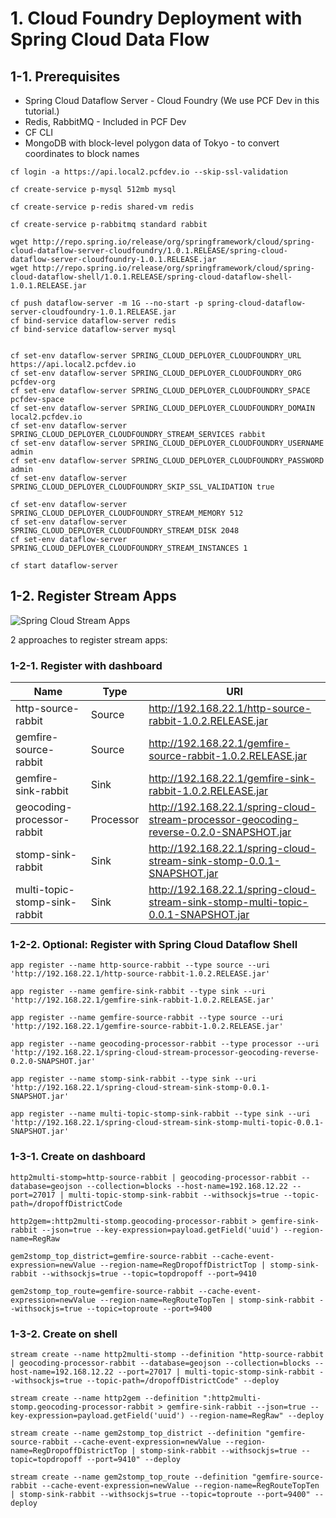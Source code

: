 # 1. Cloud Foundry Deployment with Spring Cloud Data Flow

## 1-1. Prerequisites

* Spring Cloud Dataflow Server - Cloud Foundry (We use PCF Dev in this tutorial.)
* Redis, RabbitMQ - Included in PCF Dev
* CF CLI
* MongoDB with block-level polygon data of Tokyo - to convert coordinates to block names


```
cf login -a https://api.local2.pcfdev.io --skip-ssl-validation
```

```
cf create-service p-mysql 512mb mysql
```

```
cf create-service p-redis shared-vm redis
```

```
cf create-service p-rabbitmq standard rabbit
```

```
wget http://repo.spring.io/release/org/springframework/cloud/spring-cloud-dataflow-server-cloudfoundry/1.0.1.RELEASE/spring-cloud-dataflow-server-cloudfoundry-1.0.1.RELEASE.jar
wget http://repo.spring.io/release/org/springframework/cloud/spring-cloud-dataflow-shell/1.0.1.RELEASE/spring-cloud-dataflow-shell-1.0.1.RELEASE.jar
```
```
cf push dataflow-server -m 1G --no-start -p spring-cloud-dataflow-server-cloudfoundry-1.0.1.RELEASE.jar
cf bind-service dataflow-server redis
cf bind-service dataflow-server mysql


cf set-env dataflow-server SPRING_CLOUD_DEPLOYER_CLOUDFOUNDRY_URL https://api.local2.pcfdev.io
cf set-env dataflow-server SPRING_CLOUD_DEPLOYER_CLOUDFOUNDRY_ORG pcfdev-org
cf set-env dataflow-server SPRING_CLOUD_DEPLOYER_CLOUDFOUNDRY_SPACE pcfdev-space
cf set-env dataflow-server SPRING_CLOUD_DEPLOYER_CLOUDFOUNDRY_DOMAIN local2.pcfdev.io
cf set-env dataflow-server SPRING_CLOUD_DEPLOYER_CLOUDFOUNDRY_STREAM_SERVICES rabbit
cf set-env dataflow-server SPRING_CLOUD_DEPLOYER_CLOUDFOUNDRY_USERNAME admin
cf set-env dataflow-server SPRING_CLOUD_DEPLOYER_CLOUDFOUNDRY_PASSWORD admin
cf set-env dataflow-server SPRING_CLOUD_DEPLOYER_CLOUDFOUNDRY_SKIP_SSL_VALIDATION true

cf set-env dataflow-server SPRING_CLOUD_DEPLOYER_CLOUDFOUNDRY_STREAM_MEMORY 512
cf set-env dataflow-server SPRING_CLOUD_DEPLOYER_CLOUDFOUNDRY_STREAM_DISK 2048
cf set-env dataflow-server SPRING_CLOUD_DEPLOYER_CLOUDFOUNDRY_STREAM_INSTANCES 1
```

```
cf start dataflow-server
```

## 1-2. Register Stream Apps

![Spring Cloud Stream Apps](https://rawgit.com/komushi/iot-tokyo-taxi/master/image/apps.png)

2 approaches to register stream apps:

### 1-2-1. Register with dashboard

| Name        | Type | URI |
| ------------- |---------------|---------------|
| http-source-rabbit | Source | http://192.168.22.1/http-source-rabbit-1.0.2.RELEASE.jar |
| gemfire-source-rabbit | Source | http://192.168.22.1/gemfire-source-rabbit-1.0.2.RELEASE.jar |
| gemfire-sink-rabbit | Sink | http://192.168.22.1/gemfire-sink-rabbit-1.0.2.RELEASE.jar |
| geocoding-processor-rabbit | Processor | http://192.168.22.1/spring-cloud-stream-processor-geocoding-reverse-0.2.0-SNAPSHOT.jar |
| stomp-sink-rabbit | Sink | http://192.168.22.1/spring-cloud-stream-sink-stomp-0.0.1-SNAPSHOT.jar |
| multi-topic-stomp-sink-rabbit | Sink | http://192.168.22.1/spring-cloud-stream-sink-stomp-multi-topic-0.0.1-SNAPSHOT.jar |

### 1-2-2. Optional: Register with Spring Cloud Dataflow Shell

```
app register --name http-source-rabbit --type source --uri 'http://192.168.22.1/http-source-rabbit-1.0.2.RELEASE.jar'

app register --name gemfire-sink-rabbit --type sink --uri 'http://192.168.22.1/gemfire-sink-rabbit-1.0.2.RELEASE.jar'

app register --name gemfire-source-rabbit --type source --uri 'http://192.168.22.1/gemfire-source-rabbit-1.0.2.RELEASE.jar'

app register --name geocoding-processor-rabbit --type processor --uri 'http://192.168.22.1/spring-cloud-stream-processor-geocoding-reverse-0.2.0-SNAPSHOT.jar'

app register --name stomp-sink-rabbit --type sink --uri 'http://192.168.22.1/spring-cloud-stream-sink-stomp-0.0.1-SNAPSHOT.jar'

app register --name multi-topic-stomp-sink-rabbit --type sink --uri 'http://192.168.22.1/spring-cloud-stream-sink-stomp-multi-topic-0.0.1-SNAPSHOT.jar'
```

### 1-3-1. Create on dashboard

```
http2multi-stomp=http-source-rabbit | geocoding-processor-rabbit --database=geojson --collection=blocks --host-name=192.168.12.22 --port=27017 | multi-topic-stomp-sink-rabbit --withsockjs=true --topic-path=/dropoffDistrictCode

http2gem=:http2multi-stomp.geocoding-processor-rabbit > gemfire-sink-rabbit --json=true --key-expression=payload.getField('uuid') --region-name=RegRaw

gem2stomp_top_district=gemfire-source-rabbit --cache-event-expression=newValue --region-name=RegDropoffDistrictTop | stomp-sink-rabbit --withsockjs=true --topic=topdropoff --port=9410

gem2stomp_top_route=gemfire-source-rabbit --cache-event-expression=newValue --region-name=RegRouteTopTen | stomp-sink-rabbit --withsockjs=true --topic=toproute --port=9400
```

### 1-3-2. Create on shell

```
stream create --name http2multi-stomp --definition "http-source-rabbit | geocoding-processor-rabbit --database=geojson --collection=blocks --host-name=192.168.12.22 --port=27017 | multi-topic-stomp-sink-rabbit --withsockjs=true --topic-path=/dropoffDistrictCode" --deploy

stream create --name http2gem --definition ":http2multi-stomp.geocoding-processor-rabbit > gemfire-sink-rabbit --json=true --key-expression=payload.getField('uuid') --region-name=RegRaw" --deploy

stream create --name gem2stomp_top_district --definition "gemfire-source-rabbit --cache-event-expression=newValue --region-name=RegDropoffDistrictTop | stomp-sink-rabbit --withsockjs=true --topic=topdropoff --port=9410" --deploy

stream create --name gem2stomp_top_route --definition "gemfire-source-rabbit --cache-event-expression=newValue --region-name=RegRouteTopTen | stomp-sink-rabbit --withsockjs=true --topic=toproute --port=9400" --deploy
```